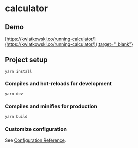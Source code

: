 # calculator

## Demo

[https://kwiatkowski.co/running-calculator/](https://kwiatkowski.co/running-calculator/){:target="_blank"}

## Project setup
```
yarn install
```

### Compiles and hot-reloads for development
```
yarn dev
```

### Compiles and minifies for production
```
yarn build
```

### Customize configuration
See [Configuration Reference](https://cli.vuejs.org/config/).
